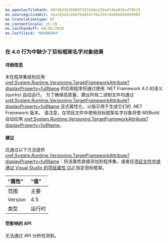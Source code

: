 ```yaml
---
ms.openlocfilehash: 49740d3b1890d72935e6e329a4f4be836ed70b25
ms.sourcegitcommit: cbacb5d2cebbf044547f6af6e74a9de866800985
ms.translationtype: HT
ms.contentlocale: zh-CN
ms.lasthandoff: 09/05/2020
ms.locfileid: "89496944"
---
```

### <a name="missing-target-framework-moniker-results-in-40-behavior"></a>在 4.0 行为中缺少了目标框架名字对象结果

#### <a name="details"></a>详细信息

未在程序集级别应用 <xref:System.Runtime.Versioning.TargetFrameworkAttribute?displayProperty=fullName> 的应用程序将通过使用 .NET Framework 4.0 的语义 (quirks) 自动运行。 为了确保高质量，建议所有二进制文件均通过 <xref:System.Runtime.Versioning.TargetFrameworkAttribute?displayProperty=fullName> 显式属性化，以指示用于生成它们的 .NET Framework 版本。 请注意，在项目文件中使用目标框架名字对象将使 MSBuild 自动应用 <xref:System.Runtime.Versioning.TargetFrameworkAttribute?displayProperty=fullName>。

#### <a name="suggestion"></a>建议

应通过以下方法提供 <xref:System.Runtime.Versioning.TargetFrameworkAttribute?displayProperty=fullName>：将该属性直接添加到程序集，或者在[项目文件中或通过 Visual Studio 的项目属性 GUI](https://devblogs.microsoft.com/visualstudio/visual-studio-managed-multi-targeting-part-1-concepts-target-framework-moniker-target-framework/) 指定目标框架。

| “属性”    | “值”       |
|:--------|:------------|
| 范围   |主要|
|Version|4.5|
|类型|运行时|

#### <a name="affected-apis"></a>受影响的 API

无法通过 API 分析检测到。

<!--

#### Affected APIs

Not detectable via API analysis.

-->
